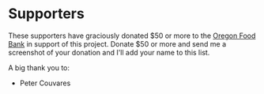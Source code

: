# Supporters

These supporters have graciously donated $50 or more to the [Oregon Food Bank](https://oregonfoodbank.org/donate) in support of this project. Donate $50 or more and send me a screenshot of your donation and I'll add your name to this list.

A big thank you to:

- Peter Couvares
